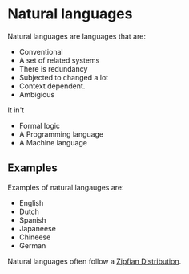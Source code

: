 # Natural languages 

Natural languages are languages that are:
- Conventional 
- A set of related systems
- There is redundancy 
- Subjected to changed a lot
- Context dependent. 
- Ambigious

It in't 
- Formal logic
- A Programming language
- A Machine language 

## Examples 

Examples of natural langauges are:
- English 
- Dutch
- Spanish 
- Japaneese
- Chineese
- German 


Natural languages often follow a [Zipfian Distribution](Zipfian%20Distribution.md).